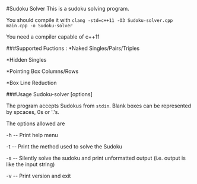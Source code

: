 #Sudoku Solver
This is a sudoku solving program.

You should compile it with `clang -std=c++11 -O3 Sudoku-solver.cpp main.cpp -o Sudoku-solver` 

You need a compiler capable of c++11

###Supported Fuctions :
*Naked Singles/Pairs/Triples

*Hidden Singles

*Pointing Box Columns/Rows

*Box Line Reduction

###Usage
Sudoku-solver [options] 

The program accepts Sudokus from `stdin`. Blank boxes can be represented by spcaces, 0s or '.'s.

The options allowed are 

-h -- Print help menu

-t -- Print the method used to solve the Sudoku

-s -- Silently solve the sudoku and print unformatted output (i.e. output is like the input string)

-v -- Print version and exit
